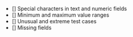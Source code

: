 - [] Special characters in text and numeric fields
- [] Minimum and maximum value ranges
- [] Unusual and extreme test cases
- [] Missing fields